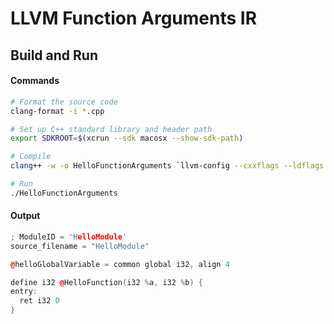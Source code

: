 # LLVM Function Arguments IR

## Build and Run

#### Commands

```bash
# Format the source code
clang-format -i *.cpp

# Set up C++ standard library and header path
export SDKROOT=$(xcrun --sdk macosx --show-sdk-path)

# Compile
clang++ -w -o HelloFunctionArguments `llvm-config --cxxflags --ldflags --system-libs --libs core` HelloFunctionArguments.cpp

# Run
./HelloFunctionArguments
```

#### Output

```cpp
; ModuleID = 'HelloModule'
source_filename = "HelloModule"

@helloGlobalVariable = common global i32, align 4

define i32 @HelloFunction(i32 %a, i32 %b) {
entry:
  ret i32 0
}
```
